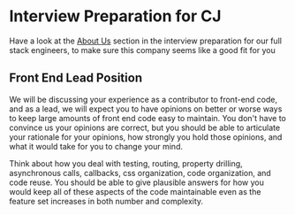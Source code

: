 # Interview Preparation for CJ

Have a look at the [About Us](README.md) section in the interview preparation for our full stack engineers, to make sure
this company seems like a good fit for you

## Front End Lead Position

We will be discussing your experience as a contributor to front-end code, and as a lead, we will expect you to have
opinions on better or worse ways to keep large amounts of front end code easy to maintain. You don't have to convince us
your opinions are correct, but you should be able to articulate your rationale for your opinions, how strongly you hold
those opinions, and what it would take for you to change your mind.

Think about how you deal with testing, routing, property drilling, asynchronous calls, callbacks, css organization, code
organization, and code reuse. You should be able to give plausible answers for how you would keep all of these aspects
of the code maintainable even as the feature set increases in both number and complexity.
